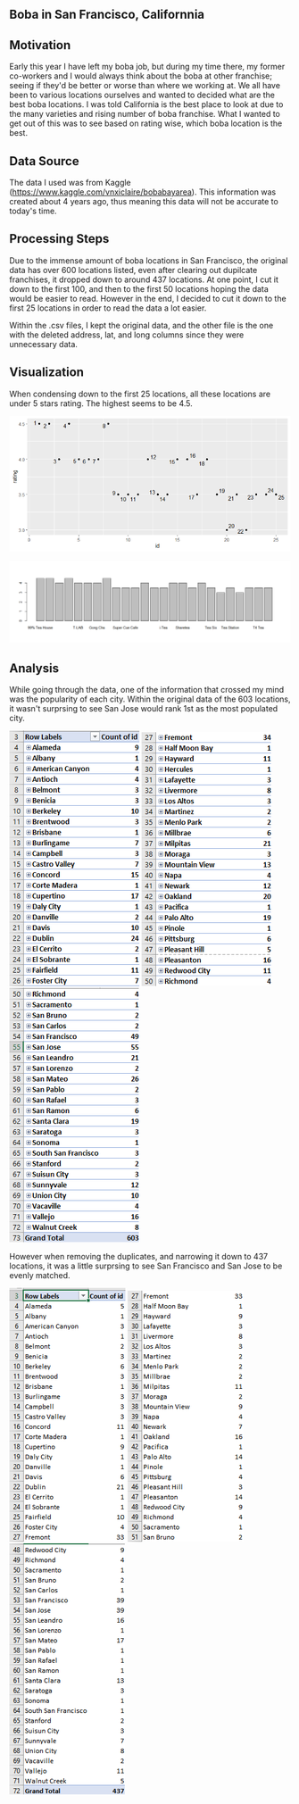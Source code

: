 ## Boba in San Francisco, Californnia

## Motivation
Early this year I have left my boba job, but during my time there, my former co-workers and I would always think about the boba at other franchise; seeing if they'd be better or worse than where we working at. We all have been to various locations ourselves and wanted to decided what are the best boba locations. I was told California is the best place to look at due to the many varieties and rising number of boba franchise. What I wanted to get out of this was to see based on rating wise, which boba location is the best. 


## Data Source
The data I used was from Kaggle (https://www.kaggle.com/vnxiclaire/bobabayarea). This information was created about 4 years ago, thus meaning this data will not be accurate to today's time.

## Processing Steps
Due to the immense amount of boba locations in San Francisco, the original data has over 600 locations listed, even after clearing out dupilcate franchises, it dropped down to around 437 locations. At one point, I cut it down to the first 100, and then to the first 50 locations hoping the data would be easier to read. However in the end, I decided to cut it down to the first 25 locations in order to read the data a lot easier. 

Within the .csv files, I kept the original data, and the other file is the one with the deleted address, lat, and long columns since they were unnecessary data.   

## Visualization
When condensing down to the first 25 locations, all these locations are under 5 stars rating. The highest seems to be 4.5. 

![alt text](https://github.com/jessicaphan193/DATA115-Dataset_Project/blob/main/Rplot01.png)

![alt text](https://github.com/jessicaphan193/DATA115-Dataset_Project/blob/main/25_loc.png)


## Analysis
While going through the data, one of the information that crossed my mind was the popularity of each city. Within the original data of the 603 locations, it wasn't surprsing to see San Jose would rank 1st as the most populated city.

![alt text](https://github.com/jessicaphan193/DATA115-Dataset_Project/blob/main/original_pt1.png)
![alt text](https://github.com/jessicaphan193/DATA115-Dataset_Project/blob/main/original_pt2.png)
![alt text](https://github.com/jessicaphan193/DATA115-Dataset_Project/blob/main/original_pt3.png)


However when removing the duplicates, and narrowing it down to 437 locations, it was a little surprsing to see San Francisco and San Jose to be evenly matched.

![alt text](https://github.com/jessicaphan193/DATA115-Dataset_Project/blob/main/middle.png)
![alt text](https://github.com/jessicaphan193/DATA115-Dataset_Project/blob/main/middle2.png)
![alt text](https://github.com/jessicaphan193/DATA115-Dataset_Project/blob/main/middle3.png)
